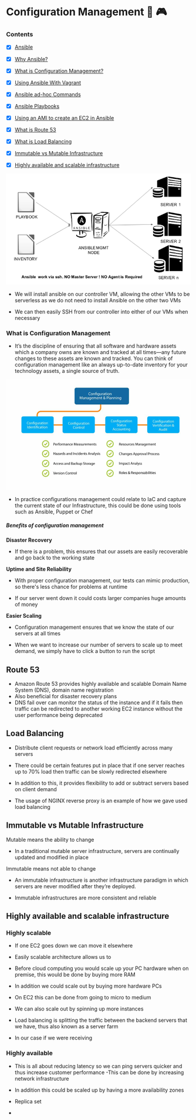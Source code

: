 # Configuration Management :memo: :video_game:


### Contents

- [x] [Ansible](Ansible-Introduction.md)
- [x] [Why Ansible?](Ansible-Introduction.md)
- [x] [What is Configuration Management?](#what-is-configuration-management)
- [x] [Using Ansible With Vagrant](Ansible-With-Vagrant.md)
- [x] [Ansible ad-hoc Commands](Ansible-Ad-hoc-Commands.md)
- [x] [Ansible Playbooks](Ansible-Playbooks.md)
- [x] [Using an AMI to create an EC2 in Ansible](Using-an-AMI-to-create-an-EC2-in-Ansible.md)
- [x] [What is Route 53](#Route-53)
- [x] [What is Load Balancing](#Load-Balancing)
- [x] [Immutable vs Mutable Infrastructure](#Immutable-vs-Mutable-Infrastructure)
- [x] [Highly available and scalable infrastructure](#Highly-available-and-scalable-infrastructure)


![](/images/Ansible-Controller.png)


- We will install ansible on our controller VM, allowing the other VMs to be
serverless as we do not need to install Ansible on the other two VMs

- We can then easily SSH from our controller into either of our VMs when
necessary



### What is Configuration Management

- It’s the discipline of ensuring that all software and hardware assets which a company owns are known and tracked at all times—any future changes to these assets are known and tracked. You can think of configuration management like an always up-to-date inventory for your technology assets, a single source of truth.

![](/images/Configuration-Management.jpg)


- In practice configurations management could relate to IaC and capture the current
state of our Infrastructure, this could be done using tools such as Ansible, Puppet
or Chef


##### Benefits of configuration management

**Disaster Recovery**

- If there is a problem, this ensures that our assets are easily recoverable and go
back to the working state

**Uptime and Site Reliability**

- With proper configuration management, our tests can mimic production, so there's
less chance for problems at runtime

- If our server went down it could costs larger companies huge amounts of money

**Easier Scaling**

- Configuration management ensures that we know the state of our servers at all times

- When we want to increase our number of servers to scale up to meet demand, we simply
have to click a button to run the script


## Route 53

- Amazon Route 53 provides highly available and scalable Domain Name System (DNS), domain name registration
- Also beneficial for disaster recovery plans
- DNS fail over can monitor the status of the instance and if it fails then traffic can be redirected to another
working EC2 instance without the user performance being deprecated

## Load Balancing

- Distribute client requests or network load efficiently across many servers
- There could be certain features put in place that if one server reaches up to 70% load
then traffic can be slowly redirected elsewhere
- In addition to this, it provides flexibility to add or subtract servers based on client demand

- The usage of NGINX reverse proxy is an example of how we gave used load balancing

## Immutable vs Mutable Infrastructure

Mutable means the ability to change
- In a traditional mutable server infrastructure, servers are continually updated and modified in place

Immutable means not able to change

- An immutable infrastructure is another infrastructure paradigm in which servers are never modified after they’re deployed.

- Immutable infrastructures are more consistent and reliable

## Highly available and scalable infrastructure

### Highly scalable

- If one EC2 goes down we can move it elsewhere

- Easily scalable architecture allows us to


- Before cloud computing you would scale up your PC hardware when on premise,
this would be done by buying more RAM
- In addition we could scale out by buying more hardware PCs


- On EC2 this can be done from going to micro to medium
- We can also scale out by spinning up more instances

- Load balancing is splitting the traffic between the backend servers that we have,
thus also known as a server farm


- In our case if we were receiving

### Highly available

- This is all about reducing latency so we can ping servers quicker and thus increase customer performance
-This can be done by increasing network infrastructure
- In addition this could be scaled up by having a more availability zones


- Replica set
-
